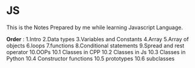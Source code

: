 # JS
This is the Notes Prepared by me while learning Javascript Language.

**Order** :
1.Intro 
2.Data types
3.Variables and Constants 
4.Array
5.Array of objects
6.loops
7.functions
8.Conditional statements
9.Spread and rest operator
10.OOPs 
   10.1 Classes in CPP
   10.2 Classes in Js
   10.3 Classes in Python
   10.4 Constructor functions
   10.5 prototypes
   10.6 subclasses